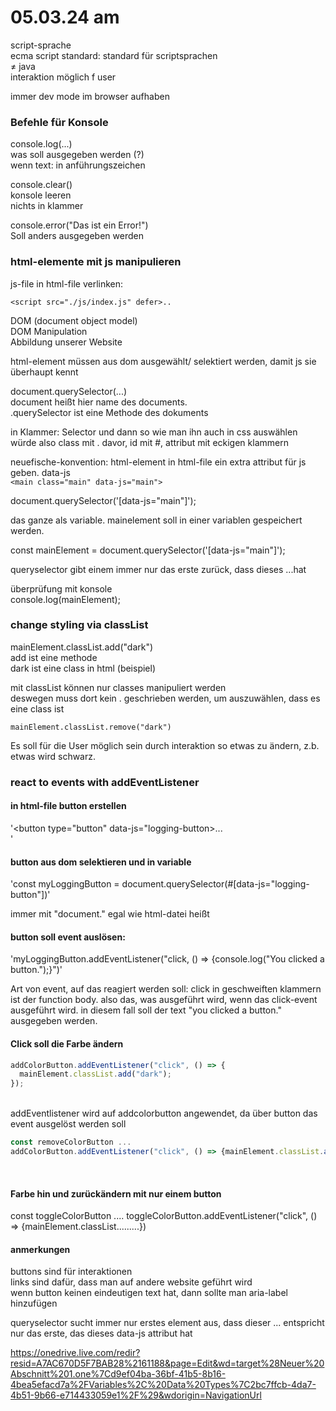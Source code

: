 # 05.03.24 am<br>

script-sprache<br>
ecma script standard: standard für scriptsprachen<br>
≠ java<br>
interaktion möglich f user<br>

immer dev mode im browser aufhaben<br>

### Befehle für Konsole

console.log(...)<br>
was soll ausgegeben werden (?)<br>
wenn text: in anführungszeichen

console.clear()<br>
konsole leeren<br>
nichts in klammer

console.error("Das ist ein Error!")<br>
Soll anders ausgegeben werden

### html-elemente mit js manipulieren

js-file in html-file verlinken:

`<script src="./js/index.js" defer>..`

DOM (document object model)<br>
DOM Manipulation <br> Abbildung unserer Website

html-element müssen aus dom ausgewählt/ selektiert werden, damit js sie überhaupt kennt <br>

document.querySelector(...)<br>
document heißt hier name des documents. <br>
.querySelector ist eine Methode des dokuments<br>

in Klammer: Selector und dann so wie man ihn auch in css auswählen würde also class mit . davor, id mit #, attribut mit eckigen klammern<br>

neuefische-konvention: html-element in html-file ein extra attribut für js geben. data-js<br>
`<main class="main" data-js="main">`<br>

document.querySelector('[data-js="main"]');<br>

das ganze als variable. mainelement soll in einer variablen gespeichert werden. <br>

const mainElement = document.querySelector('[data-js="main"]');<br>

queryselector gibt einem immer nur das erste zurück, dass dieses ...hat<br>

überprüfung mit konsole <br>
console.log(mainElement);

### change styling via classList

mainElement.classList.add("dark")<br>
add ist eine methode<br>
dark ist eine class in html (beispiel)

mit classList können nur classes manipuliert werden<br>
deswegen muss dort kein . geschrieben werden, um auszuwählen, dass es eine class ist<br>

`mainElement.classList.remove("dark")`

Es soll für die User möglich sein durch interaktion so etwas zu ändern, z.b. etwas wird schwarz.

### react to events with addEventListener<br>

#### in html-file button erstellen

'<button type="button" data-js="logging-button>...<br>'

#### button aus dom selektieren und in variable <br>

'const myLoggingButton = document.querySelector(#[data-js="logging-button"])'

immer mit "document." egal wie html-datei heißt

#### button soll event auslösen:<br>

'myLoggingButton.addEventListener("click, () => {console.log("You clicked a button.");}")'<br>

Art von event, auf das reagiert werden soll: click
in geschweiften klammern ist der function body. also das, was ausgeführt wird, wenn das click-event ausgeführt wird. in diesem fall soll der text "you clicked a button." ausgegeben werden.<br>

#### Click soll die Farbe ändern

```js
addColorButton.addEventListener("click", () => {
  mainElement.classList.add("dark");
});
```

<br>
addEventlistener wird auf addcolorbutton angewendet, da über button das event ausgelöst werden soll <br>

```js
const removeColorButton ...
addColorButton.addEventListener("click", () => {mainElement.classList.add("dark")})
```

<br>

#### Farbe hin und zurückändern mit nur einem button

const toggleColorButton ....
toggleColorButton.addEventListener("click", () => {mainElement.classList.........})

#### anmerkungen

buttons sind für interaktionen<br>
links sind dafür, dass man auf andere website geführt wird<br>
wenn button keinen eindeutigen text hat, dann sollte man aria-label hinzufügen

queryselector sucht immer nur erstes element aus, dass dieser ... entspricht
nur das erste, das dieses data-js attribut hat

https://onedrive.live.com/redir?resid=A7AC670D5F7BAB28%2161188&page=Edit&wd=target%28Neuer%20Abschnitt%201.one%7Cd9ef04ba-36bf-41b5-8b16-4bea5efacd7a%2FVariables%2C%20Data%20Types%7C2bc7ffcb-4da7-4b51-9b66-e714433059e1%2F%29&wdorigin=NavigationUrl
